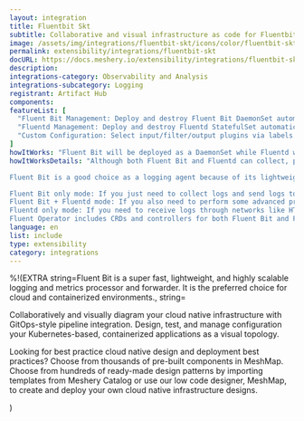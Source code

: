 ```yaml
---
layout: integration
title: Fluentbit Skt
subtitle: Collaborative and visual infrastructure as code for Fluentbit Skt
image: /assets/img/integrations/fluentbit-skt/icons/color/fluentbit-skt-color.svg
permalink: extensibility/integrations/fluentbit-skt
docURL: https://docs.meshery.io/extensibility/integrations/fluentbit-skt
description: 
integrations-category: Observability and Analysis
integrations-subcategory: Logging
registrant: Artifact Hub
components: 
featureList: [
  "Fluent Bit Management: Deploy and destroy Fluent Bit DaemonSet automatically.",
  "Fluentd Management: Deploy and destroy Fluentd StatefulSet automatically.",
  "Custom Configuration: Select input/filter/output plugins via labels."
]
howItWorks: "Fluent Bit will be deployed as a DaemonSet while Fluentd will be deployed as a StatefulSet. "
howItWorksDetails: "Although both Fluent Bit and Fluentd can collect, process(parse and filter) and then forward log to the final destinations, still they have strengths in different aspects.

Fluent Bit is a good choice as a logging agent because of its lightweight and efficiency, while Fluentd is more powerful to perform advanced processing on logs because of its rich plugins.

Fluent Bit only mode: If you just need to collect logs and send logs to the final destinations, all you need is Fluent Bit.
Fluent Bit + Fluentd mode: If you also need to perform some advanced processing on the logs collected or send to more sinks, then you also need Fluentd.
Fluentd only mode: If you need to receive logs through networks like HTTP or Syslog and then process and send the log to the final sinks, you only need Fluentd.
Fluent Operator includes CRDs and controllers for both Fluent Bit and Fluentd which allows you to config your log processing pipelines in the 3 modes mentioned above as you wish."
language: en
list: include
type: extensibility
category: integrations
---
```

%!(EXTRA string=Fluent Bit is a super fast, lightweight, and highly scalable logging and metrics processor and forwarder. It is the preferred choice for cloud and containerized environments., string=<p>
    Collaboratively and visually diagram your cloud native infrastructure with GitOps-style pipeline integration. Design, test, and manage configuration your Kubernetes-based, containerized applications as a visual topology.
</p>
<p>
    Looking for best practice cloud native design and deployment best practices? Choose from thousands of pre-built components in MeshMap. Choose from hundreds of ready-made design patterns by importing templates from Meshery Catalog or use our low code designer, MeshMap, to create and deploy your own cloud native infrastructure designs.
</p>)